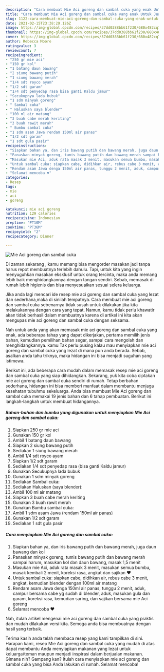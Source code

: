 ```yaml
---
description: "Cara membuat Mie Aci goreng dan sambal cuka yang enak Untuk Jualan"
title: "Cara membuat Mie Aci goreng dan sambal cuka yang enak Untuk Jualan"
slug: 1122-cara-membuat-mie-aci-goreng-dan-sambal-cuka-yang-enak-untuk-jualan
date: 2021-02-15T23:38:20.126Z
image: https://img-global.cpcdn.com/recipes/37dd0388bb61f230/680x482cq70/mie-aci-goreng-dan-sambal-cuka-foto-resep-utama.jpg
thumbnail: https://img-global.cpcdn.com/recipes/37dd0388bb61f230/680x482cq70/mie-aci-goreng-dan-sambal-cuka-foto-resep-utama.jpg
cover: https://img-global.cpcdn.com/recipes/37dd0388bb61f230/680x482cq70/mie-aci-goreng-dan-sambal-cuka-foto-resep-utama.jpg
author: Rebecca Moore
ratingvalue: 3
reviewcount: 7
recipeingredient:
- "250 gr mie aci"
- "150 gr kol"
- "1 batang daun bawang"
- "2 siung bawang putih"
- "1 siung bawang merah"
- "1/4 sdt royco ayam"
- "1/2 sdt garam"
- "1/4 sdt penyedap rasa bisa ganti Kaldu jamur"
- "Secukupnya lada bubuk"
- "1 sdm minyak goreng"
- " Sambal cuka"
- " Haluskan saya blender"
- "100 ml air matang"
- "3 buah cabe merah keriting"
- "3 buah rawit merah"
- " Bumbu sambal cuka"
- "1 sdm asam Jawa rendam 150ml air panas"
- "1/2 sdt garam"
- "1 sdt gula pasir"
recipeinstructions:
- "Siapkan bahan ya, dan iris bawang putih dan bawang merah, juga daun bawang dan kol"
- "Panaskan minyak goreng, tumis bawang putih dan bawang merah sampai harum, masukan kol dan daun bawang, masak 1,5 menit"
- "Masukan mie Aci, aduk rata masak 3 menit, masukan semua bumbu, masak kembali 2 menit, koreksi rasa, angkat dan sajikan ❤️"
- "Untuk sambal cuka: siapkan cabe, didihkan air, rebus cabe 3 menit, angkat, kemudian blender dengan 100ml air matang"
- "Rendam asam Jawa denga 150ml air panas, tunggu 2 menit, aduk, campur bersama cabe yg sudah di blender, aduk, masukan gula dan garam, koreksi rasa, kemudian saring, dan sajikan bersama mie Aci goreng"
- "Selamat mencoba ❤️"
categories:
- Resep
tags:
- mie
- aci
- goreng

katakunci: mie aci goreng 
nutrition: 129 calories
recipecuisine: Indonesian
preptime: "PT10M"
cooktime: "PT36M"
recipeyield: "2"
recipecategory: Dinner

---
```



![Mie Aci goreng dan sambal cuka](https://img-global.cpcdn.com/recipes/37dd0388bb61f230/680x482cq70/mie-aci-goreng-dan-sambal-cuka-foto-resep-utama.jpg)

Di zaman  sekarang , kamu memang bisa mengorder masakan jadi tanpa harus repot membuatnya terlebih dahulu. Tapi, untuk kita yang ingin menyuguhkan masakan eksklusif untuk orang tercinta, maka anda memang lebih baik menghidangkannya dengan tangan sendiri. Sebab, memasak di rumah lebih higienis dan bisa menyesuaikan sesuai selera keluarga.

Jika anda lagi mencari ide resep mie aci goreng dan sambal cuka yang lezat dan sederhana,maka di sinilah tempatnya. Cara membuat mie aci goreng dan sambal cuka  sebenarnya tidak susah untuk dilakukan jika kita melakukannya dengan cara yang tepat. Namun, kamu tidak perlu khawatir akan tidak berhasil dalam membuatnya 
karena di artikel ini kita akan mengupas mie aci goreng dan sambal cuka dengan seksama.  



Nah untuk anda yang akan memasak mie aci goreng dan sambal cuka yang enak, ada beberapa tahap yang dapat dikerjakan, pertama memilih jenis bahan, kemudian pemilihan bahan segar, sampai cara mengolah dan menghidangkannya. kamu Tak perlu pusing kalau mau menyiapkan mie aci goreng dan sambal cuka yang lezat di mana pun anda berada. Sebab, asalkan anda  tahu triknya, maka hidangan ini bisa menjadi suguhan yang istimewa.

Berikut ini, ada beberapa cara mudah dalam memasak resep mie aci goreng dan sambal cuka yang siap dihidangkan. Sekarang, yuk kita coba ciptakan mie aci goreng dan sambal cuka sendiri di rumah. Tetap berbahan sederhana, hidangan ini bisa memberi manfaat dalam membantu menjaga kesehatan tubuhmu sekeluarga. Anda bisa membuat Mie Aci goreng dan sambal cuka memakai 19 jenis bahan dan 6 tahap pembuatan. Berikut ini langkah-langkah untuk membuat hidangannya.

<!--inarticleads1-->

##### Bahan-bahan dan bumbu yang digunakan untuk menyiapkan Mie Aci goreng dan sambal cuka:

1. Siapkan 250 gr mie aci
1. Gunakan 150 gr kol
1. Ambil 1 batang daun bawang
1. Siapkan 2 siung bawang putih
1. Sediakan 1 siung bawang merah
1. Ambil 1/4 sdt royco ayam
1. Siapkan 1/2 sdt garam
1. Sediakan 1/4 sdt penyedap rasa (bisa ganti Kaldu jamur)
1. Gunakan Secukupnya lada bubuk
1. Gunakan 1 sdm minyak goreng
1. Sediakan  Sambal cuka:
1. Sediakan  Haluskan (saya blender):
1. Ambil 100 ml air matang
1. Siapkan 3 buah cabe merah keriting
1. Gunakan 3 buah rawit merah
1. Gunakan  Bumbu sambal cuka:
1. Ambil 1 sdm asam Jawa (rendam 150ml air panas)
1. Gunakan 1/2 sdt garam
1. Sediakan 1 sdt gula pasir




<!--inarticleads2-->

##### Cara menyiapkan Mie Aci goreng dan sambal cuka:

1. Siapkan bahan ya, dan iris bawang putih dan bawang merah, juga daun bawang dan kol
1. Panaskan minyak goreng, tumis bawang putih dan bawang merah sampai harum, masukan kol dan daun bawang, masak 1,5 menit
1. Masukan mie Aci, aduk rata masak 3 menit, masukan semua bumbu, masak kembali 2 menit, koreksi rasa, angkat dan sajikan ❤️
1. Untuk sambal cuka: siapkan cabe, didihkan air, rebus cabe 3 menit, angkat, kemudian blender dengan 100ml air matang
1. Rendam asam Jawa denga 150ml air panas, tunggu 2 menit, aduk, campur bersama cabe yg sudah di blender, aduk, masukan gula dan garam, koreksi rasa, kemudian saring, dan sajikan bersama mie Aci goreng
1. Selamat mencoba ❤️




Nah, itulah artikel mengenai  mie aci goreng dan sambal cuka  yang praktis dan mudah dilakukan versi kita. Semoga anda bisa membuatnya dengan hasil yang terbaik. 

Terima kasih anda telah membaca resep yang kami tampilkan di sini. Harapan kami, resep  Mie Aci goreng dan sambal cuka yang mudah di atas dapat membantu Anda menyiapkan makanan yang lezat untuk keluarga/teman maupun menjadi inspirasi dalam berjualan makanan. Gimana nih? Gampang kan? Itulah cara menyiapkan mie aci goreng dan sambal cuka yang bisa Anda lakukan di rumah. Selamat mencoba!

